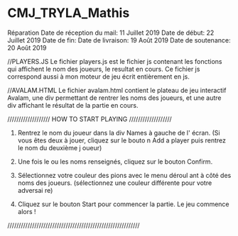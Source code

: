 # CMJ_TRYLA_Mathis
Réparation
Date de réception du mail: 11 Juillet 2019
Date de début: 22 Juillet 2019
Date de fin:
Date de livraison: 19 Août 2019
Date de soutenance: 20 Août 2019

//PLAYERS.JS
Le fichier players.js est le fichier js contenant les fonctions qui affichent le nom des joueurs, le resultat en cours.
Ce fichier js correspond aussi à mon moteur de jeu écrit entièrement en js.

//AVALAM.HTML
Le fichier avalam.html contient le plateau de jeu interactif Avalam, une div permettant de rentrer les noms des joueurs, et une autre div affichant le résultat de la partie en cours.


/////////////////// HOW TO START PLAYING ///////////////////

1. Rentrez le nom du joueur dans la div Names à gauche de l'
   écran.
   (Si vous êtes deux à jouer, cliquez sur le bouto
   n Add a player puis rentrez le nom du deuxième j
   oueur)

2. Une fois le ou les noms renseignés, cliquez sur 
   le bouton Confirm.

3. Sélectionnez votre couleur des pions avec le menu déroul
   ant à côté des noms des joueurs.
   (sélectionnez une couleur différente pour votre adversai
   re)

4. Cliquez sur le bouton Start pour commencer la partie.
   Le jeu commence alors !

///////////////////////////////////////////////////////////

